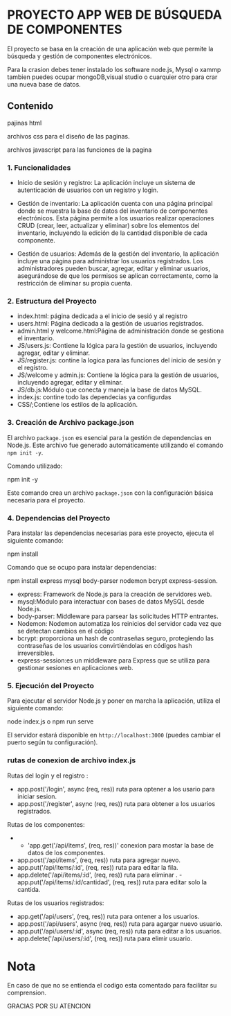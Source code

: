 
# PROYECTO APP WEB DE BÚSQUEDA DE COMPONENTES

El proyecto se basa en la creación de una aplicación web que permite la búsqueda y gestión de componentes electrónicos.

Para la crasion debes tener instalado los software node.js, Mysql o xammp  tambien puedes ocupar mongoDB,visual studio o cuarquier otro para crar una nueva base de datos.

## Contenido

pajinas html

archivos css para el diseño de las paginas.

archivos javascript para las funciones de la pagina 

### 1. Funcionalidades
- Inicio de sesión y registro: La aplicación incluye un sistema de autenticación de usuarios con un registro y login. 

- Gestión de inventario: La aplicación cuenta con una página principal donde se muestra la base de datos del inventario de componentes electrónicos. Esta página permite a los usuarios realizar operaciones CRUD (crear, leer, actualizar y eliminar) sobre los elementos del inventario, incluyendo la edición de la cantidad disponible de cada componente.

- Gestión de usuarios: Además de la gestión del inventario, la aplicación incluye una página para administrar los usuarios registrados. Los administradores pueden buscar, agregar, editar y eliminar usuarios, asegurándose de que los permisos se aplican correctamente, como la restricción de eliminar su propia cuenta.

### 2. Estructura del Proyecto
- index.html: página dedicada a el inicio de sesió y al registro
- users.html: Página dedicada a la gestión de usuarios registrados.
- admin.html y welcome.html:Página de administración donde se gestiona el inventario.
- JS/users.js: Contiene la lógica para la gestión de usuarios, incluyendo agregar, editar y eliminar.
- JS/register.js: contine la logica para las funciones del inicio de sesión y el registro.
- JS/welcome y admin.js: Contiene la lógica para la gestión de usuarios, incluyendo agregar, editar y eliminar.
- JS/db.js:Módulo que conecta y maneja la base de datos MySQL.
- index.js: contine todo las dependecias ya configurdas
- CSS/;Contiene los estilos de la aplicación.

### 3. Creación de Archivo package.json

El archivo `package.json` es esencial para la gestión de dependencias en Node.js. Este archivo fue generado automáticamente utilizando el comando `npm init -y`.

Comando utilizado:

npm init -y

Este comando crea un archivo `package.json` con la configuración básica necesaria para el proyecto.

### 4. Dependencias del Proyecto
Para instalar las dependencias necesarias para este proyecto, ejecuta el siguiente comando:

npm install 

Comando que se ocupo para instalar dependencias:
 
  npm install express mysql body-parser nodemon bcrypt  express-session.

- express: Framework de Node.js para la creación de servidores web.
- mysql:Módulo para interactuar con bases de datos MySQL desde Node.js.
- body-parser: Middleware para parsear las solicitudes HTTP entrantes.
- Nodemon: Nodemon automatiza los reinicios del servidor cada vez que se detectan cambios en el código
- bcrypt: proporciona un hash de contraseñas seguro, protegiendo las contraseñas de los usuarios convirtiéndolas en códigos hash irreversibles.
- express-session:es un middleware para Express que se utiliza para gestionar sesiones en aplicaciones web.

### 5. Ejecución del Proyecto
Para ejecutar el servidor Node.js y poner en marcha la aplicación, utiliza el siguiente comando:

node index.js o npm run serve

El servidor estará disponible en `http://localhost:3000` (puedes cambiar el puerto según tu configuración).

### rutas de conexion de archivo index.js

Rutas del login y el registro :

- app.post('/login', async (req, res)) ruta para optener a los usario para iniciar sesion.
- app.post('/register', async (req, res)) ruta para obtener a los usuarios registrados.

Rutas de los componentes:

- - 'app.get('/api/items', (req, res))' conexion para mostar la base de datos de los componentes.
- app.post('/api/items', (req, res)) ruta para agregar nuevo.
- app.put('/api/items/:id', (req, res)) ruta para editar la fila.
- app.delete('/api/items/:id', (req, res)) ruta para eliminar .
-app.put('/api/items/:id/cantidad', (req, res)) ruta para editar solo la cantida.

Rutas de los usuarios registrados:

- app.get('/api/users', (req, res)) ruta para ontener a los usuarios.
- app.post('/api/users', async (req, res)) ruta para agargar nuevo usuario.
- app.put('/api/users/:id', async (req, res)) ruta para editar a los usuarios.
- app.delete('/api/users/:id', (req, res)) ruta para elimir usuario.


# Nota 

En caso de que no se entienda el codigo esta comentado para facilitar su comprension.

GRACIAS POR SU ATENCION 